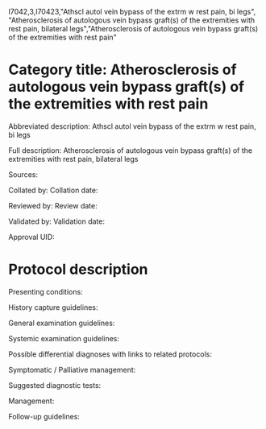 I7042,3,I70423,"Athscl autol vein bypass of the extrm w rest pain, bi legs", "Atherosclerosis of autologous vein bypass graft(s) of the extremities with rest pain, bilateral legs","Atherosclerosis of autologous vein bypass graft(s) of the extremities with rest pain"
# Category title: Atherosclerosis of autologous vein bypass graft(s) of the extremities with rest pain

Abbreviated description: Athscl autol vein bypass of the extrm w rest pain, bi legs

Full description: Atherosclerosis of autologous vein bypass graft(s) of the extremities with rest pain, bilateral legs

Sources:

Collated by:
Collation date:

Reviewed by:
Review date:

Validated by:
Validation date:

Approval UID:

# Protocol description

Presenting conditions:

History capture guidelines:

General examination guidelines:

Systemic examination guidelines:

Possible differential diagnoses with links to related protocols:

Symptomatic / Palliative management:

Suggested diagnostic tests:

Management:

Follow-up guidelines:
